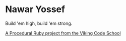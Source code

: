 Nawar Yossef
==============

Build 'em high, build 'em strong.

[A Procedural Ruby project from the Viking Code School](http://www.vikingcodeschool.com)
